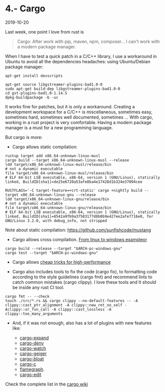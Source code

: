 # 4.- Cargo
2019-10-20

Last week, one point I love from rust is

> Cargo: After work with pip, maven, npm, composer... I can't work with a modern package manager.

When I have to test a quick patch in a C/C++ library, I use a workaround in Ubuntu to avoid all the dependencies headaches: using Ubuntu/Debian package manager:

```
apt-get install devscripts

apt-get source libgstreamer-plugins-bad1.0-0
sudo apt-get build-dep libgstreamer-plugins-bad1.0-0
cd gst-plugins-bad1.0-1.14.5
dpkg-buildpackage -b -uc
```

It works fine for patches, but it is only a workaround. Creating a development workspace for a C/C++ is miscellaneous, sometimes easy, sometimes hard, sometimes well documented, sometimes ... With cargo, working in a rust project is very comfortable. Having a modern package manager is a must for a new programming language.

But cargo is more:

* Cargo allows static compilation:

```
rustup target add x86_64-unknown-linux-musl
cargo build --target x86_64-unknown-linux-musl --release
ldd target/x86_64-unknown-linux-musl/release/bin
# not a dynamic executable
file target/x86_64-unknown-linux-musl/release/bin
# ELF 64-bit LSB executable, x86-64, version 1 (GNU/Linux), statically linked, BuildID[sha1]=de25e6720a53afe8ba4e17428d1b324e37094cee
```
```
RUSTFLAGS='-C target-feature=+crt-static' cargo +nightly build --target x86_64-unknown-linux-gnu --release
ldd target/x86_64-unknown-linux-gnu/release/bin
# not a dynamic executable
file target/x86_64-unknown-linux-gnu/release/bin
# ELF 64-bit LSB executable, x86-64, version 1 (GNU/Linux), statically linked, BuildID[sha1]=8542a9fb9a37583177d8b0b9e427ee2afe7716e0, for GNU/Linux 3.2.0, with debug_info, not stripped
```

Note about static compilation: https://github.com/sunfishcode/mustang

* Cargo allows cross compilation. [From linux to windows example](https://stackoverflow.com/questions/31492799/cross-compile-a-rust-application-from-linux-to-windows)[or](https://tomger.eu/posts/cross-compile-rust-wsl/)

```
cargo build --release --target "$ARCH-pc-windows-gnu"
cargo test --target "$ARCH-pc-windows-gnu"
```

* Cargo allows [cheap tricks for high-performance](https://deterministic.space/high-performance-rust.html)

* Cargo also includes tools to fix the code (cargo fix), to formatting code according to the style guidelines (cargo fmt) and recommend lints to catch common mistakes (cargo clippy). I love these tools and It should be inside any rust CI tool.

```
cargo fmt -- --check
touch ./src/*.rs && cargo clippy --no-default-features -- -A clippy::cast_ptr_alignment -A clippy::new_ret_no_self -Aclippy::or_fun_call -A clippy::cast_lossless -A clippy::too_many_arguments
```


* And, if it was not enough, also has a lot of plugins with new features like:

  * [cargo-expand](https://github.com/dtolnay/cargo-expand)
  * [cargo-deny](https://github.com/EmbarkStudios/cargo-deny)
  * [cargo-watch](https://github.com/passcod/cargo-watch)
  * [cargo-geiger](https://github.com/anderejd/cargo-geiger)
  * [cargo-bloat](https://github.com/RazrFalcon/cargo-bloat)
  * [cargo-c](https://github.com/lu-zero/cargo-c)
  * [flamegraph](https://github.com/flamegraph-rs/flamegraph).
  * [cargo-edit](https://github.com/killercup/cargo-edit)

Check the complete list in the [cargo wiki](https://github.com/rust-lang/cargo/wiki/Third-party-cargo-subcommands)
